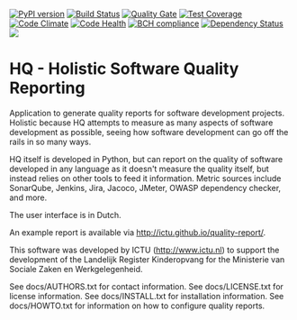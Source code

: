 [![PyPI version](https://badge.fury.io/py/quality_report.svg)](https://badge.fury.io/py/quality_report)
[![Build Status](https://travis-ci.org/ICTU/quality-report.png?branch=master)](https://travis-ci.org/ICTU/quality-report)
[![Quality Gate](https://sonarqube.com/api/badges/gate?key=nl.ictu:quality_report)](https://sonarqube.com/dashboard/index/nl.ictu:quality_report)
[![Test Coverage](https://codeclimate.com/github/ICTU/quality-report/badges/coverage.svg)](https://codeclimate.com/github/ICTU/quality-report/coverage)
[![Code Climate](https://codeclimate.com/github/ICTU/quality-report/badges/gpa.svg)](https://codeclimate.com/github/ICTU/quality-report)
[![Code Health](https://landscape.io/github/ICTU/quality-report/master/landscape.svg?style=flat)](https://landscape.io/github/ICTU/quality-report/master)
[![BCH compliance](https://bettercodehub.com/edge/badge/ICTU/quality-report)](https://bettercodehub.com)
[![Dependency Status](https://dependencyci.com/github/ICTU/quality-report/badge)](https://dependencyci.com/github/ICTU/quality-report)
[![](https://images.microbadger.com/badges/image/ictu/quality-report.svg)](https://microbadger.com/images/ictu/quality-report "Get your own image badge on microbadger.com")

HQ - Holistic Software Quality Reporting
========================================

Application to generate quality reports for software development projects.
Holistic because HQ attempts to measure as many aspects of software development as
possible, seeing how software development can go off the rails in so many ways.

HQ itself is developed in Python, but can report on the quality of software 
developed in any language as it doesn't measure the quality itself, but instead
relies on other tools to feed it information. Metric sources include SonarQube, Jenkins,
Jira, Jacoco, JMeter, OWASP dependency checker, and more.

The user interface is in Dutch. 

An example report is available via http://ictu.github.io/quality-report/.

This software was developed by ICTU (http://www.ictu.nl) to support the 
development of the Landelijk Register Kinderopvang for the Ministerie van
Sociale Zaken en Werkgelegenheid.

See docs/AUTHORS.txt for contact information.
See docs/LICENSE.txt for license information.
See docs/INSTALL.txt for installation information.
See docs/HOWTO.txt for information on how to configure quality reports.
